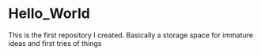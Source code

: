 # Hello_World
This is the first repository I created. Basically a storage space for immature ideas and first tries of things
